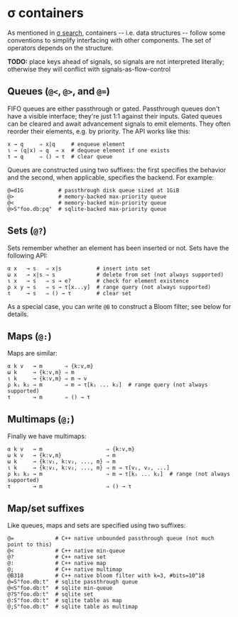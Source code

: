 # σ containers
As mentioned in [σ search](sigma-search.md), containers -- i.e. data structures -- follow some conventions to simplify interfacing with other components. The set of operators depends on the structure.


**TODO:** place keys ahead of signals, so signals are not interpreted literally; otherwise they will conflict with signals-as-flow-control


## Queues (`@<`, `@>`, and `@=`)
FIFO queues are either passthrough or gated. Passthrough queues don't have a visible interface; they're just 1:1 against their inputs. Gated queues can be cleared and await advancement signals to emit elements. They often reorder their elements, e.g. by priority. The API works like this:

```
x → q     ⇒ x|q     # enqueue element
ι → (q|x) ⇒ q  → x  # dequeue element if one exists
τ → q     ⇒ () → τ  # clear queue
```

Queues are constructed using two suffixes: the first specifies the behavior and the second, when applicable, specifies the backend. For example:

```
@=d1G           # passthrough disk queue sized at 1GiB
@>              # memory-backed max-priority queue
@<              # memory-backed min-priority queue
@>S"foo.db:pq"  # sqlite-backed max-priority queue
```


## Sets (`@?`)
Sets remember whether an element has been inserted or not. Sets have the following API:

```
α x   → s   ⇒ x|s           # insert into set
ω x   → x|s ⇒ s             # delete from set (not always supported)
ι x   → s   ⇒ s → e?        # check for element existence
ρ x y → s   ⇒ s → τ[x...y]  # range query (not always supported)
τ     → s   ⇒ () → τ        # clear set
```

As a special case, you can write `@B` to construct a Bloom filter; see below for details.


## Maps (`@:`)
Maps are similar:

```
α k v   → m       ⇒ {k:v,m}
ω k     → {k:v,m} ⇒ m
ι k     → {k:v,m} ⇒ m → v
ρ k₁ k₂ → m       ⇒ m → τ[k₁ ... k₂]  # range query (not always supported)
τ       → m       ⇒ () → τ
```


## Multimaps (`@;`)
Finally we have multimaps:

```
α k v   → m                    ⇒ {k:v,m}
ω k v   → {k:v,m}              ⇒ m
ω k     → {k:v₁, k:v₂, ..., m} ⇒ m
ι k     → {k:v₁, k:v₂, ..., m} ⇒ m → τ[v₁, v₂, ...]
ρ k₁ k₂ → m                    ⇒ m → τ[k₁ ... k₂]  # range (not always supported)
τ       → m                    ⇒ () → τ
```


## Map/set suffixes
Like queues, maps and sets are specified using two suffixes:

```
@=             # C++ native unbounded passthrough queue (not much point to this)
@<             # C++ native min-queue
@?             # C++ native set
@:             # C++ native map
@;             # C++ native multimap
@B318          # C++ native bloom filter with k=3, #bits=10^18
@=S"foo.db:t"  # sqlite passthrough queue
@<S"foo.db:t"  # sqlite min-queue
@?S"foo.db:t"  # sqlite set
@:S"foo.db:t"  # sqlite table as map
@;S"foo.db:t"  # sqlite table as multimap
```
